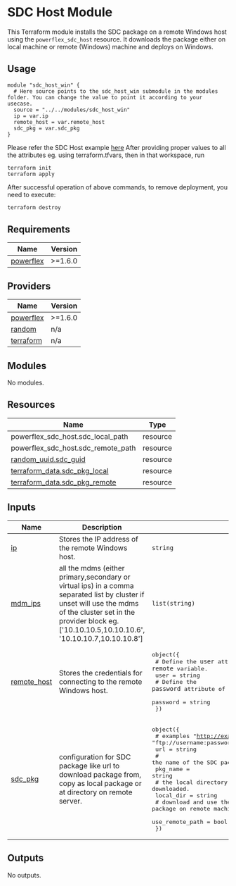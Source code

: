 <!--
Copyright (c) 2024 Dell Inc., or its subsidiaries. All Rights Reserved.

Licensed under the Mozilla Public License Version 2.0 (the "License");
you may not use this file except in compliance with the License.
You may obtain a copy of the License at

    http://mozilla.org/MPL/2.0/


Unless required by applicable law or agreed to in writing, software
distributed under the License is distributed on an "AS IS" BASIS,
WITHOUT WARRANTIES OR CONDITIONS OF ANY KIND, either express or implied.
See the License for the specific language governing permissions and
limitations under the License.
-->

# SDC Host Module

This Terraform module installs the SDC package on a remote Windows host using the `powerflex_sdc_host` resource.
It downloads the package either on local machine or remote (Windows) machine and deploys on Windows.

## Usage

```hcl
module "sdc_host_win" {
  # Here source points to the sdc_host_win submodule in the modules folder. You can change the value to point it according to your usecase. 
  source = "../../modules/sdc_host_win"
  ip = var.ip
  remote_host = var.remote_host
  sdc_pkg = var.sdc_pkg
}
```

Please refer the SDC Host example [here](https://github.com/dell/terraform-powerflex-modules/blob/main/examples/sdc_host_win/README.md)
After providing proper values to all the attributes eg. using terraform.tfvars, then in that workspace, run

```
terraform init
terraform apply
```
After successful operation of above commands, to remove deployment, you need to execute:

```bash
terraform destroy 
```

<!-- BEGIN_TF_DOCS -->
## Requirements

| Name | Version |
|------|---------|
| <a name="requirement_powerflex"></a> [powerflex](#requirement\_powerflex) | >=1.6.0 |

## Providers

| Name | Version |
|------|---------|
| <a name="provider_powerflex"></a> [powerflex](#provider\_powerflex) | >=1.6.0 |
| <a name="provider_random"></a> [random](#provider\_random) | n/a |
| <a name="provider_terraform"></a> [terraform](#provider\_terraform) | n/a |

## Modules

No modules.

## Resources

| Name | Type |
|------|------|
| powerflex_sdc_host.sdc_local_path | resource |
| powerflex_sdc_host.sdc_remote_path | resource |
| [random_uuid.sdc_guid](https://registry.terraform.io/providers/hashicorp/random/latest/docs/resources/uuid) | resource |
| [terraform_data.sdc_pkg_local](https://registry.terraform.io/providers/hashicorp/terraform/latest/docs/resources/data) | resource |
| [terraform_data.sdc_pkg_remote](https://registry.terraform.io/providers/hashicorp/terraform/latest/docs/resources/data) | resource |

## Inputs

| Name | Description | Type | Default | Required |
|------|-------------|------|---------|:--------:|
| <a name="input_ip"></a> [ip](#input\_ip) | Stores the IP address of the remote Windows host. | `string` | n/a | yes |
| <a name="input_mdm_ips"></a> [mdm\_ips](#input\_mdm\_ips) | all the mdms (either primary,secondary or virtual ips) in a comma separated list by cluster if unset will use the mdms of the cluster set in the provider block eg. ['10.10.10.5,10.10.10.6', '10.10.10.7,10.10.10.8'] | `list(string)` | n/a | yes |
| <a name="input_remote_host"></a> [remote\_host](#input\_remote\_host) | Stores the credentials for connecting to the remote Windows host. | <pre>object({<br>    # Define the `user` attribute of the `remote` variable.<br>    user = string<br>    # Define the `password` attribute of the `remote` variable.<br>    password = string<br>  })</pre> | n/a | yes |
| <a name="input_sdc_pkg"></a> [sdc\_pkg](#input\_sdc\_pkg) | configuration for SDC package like url to download package from, copy as local package or at directory on remote server. | <pre>object({<br>    # examples "http://example.com/EMC-ScaleIO-sdc-3.6-700.103.msi", "ftp://username:password@ftpserver/path/to/file"<br>    url = string<br>    # the name of the SDC package saved in local directory.<br>    pkg_name = string<br>    # the local directory where the SDC package will be downloaded.<br>    local_dir = string<br>    # download and use the SDC package on remote machine path (where SDC is going to be deployed)<br>    use_remote_path = bool<br>  })</pre> | n/a | yes |

## Outputs

No outputs.
<!-- END_TF_DOCS -->